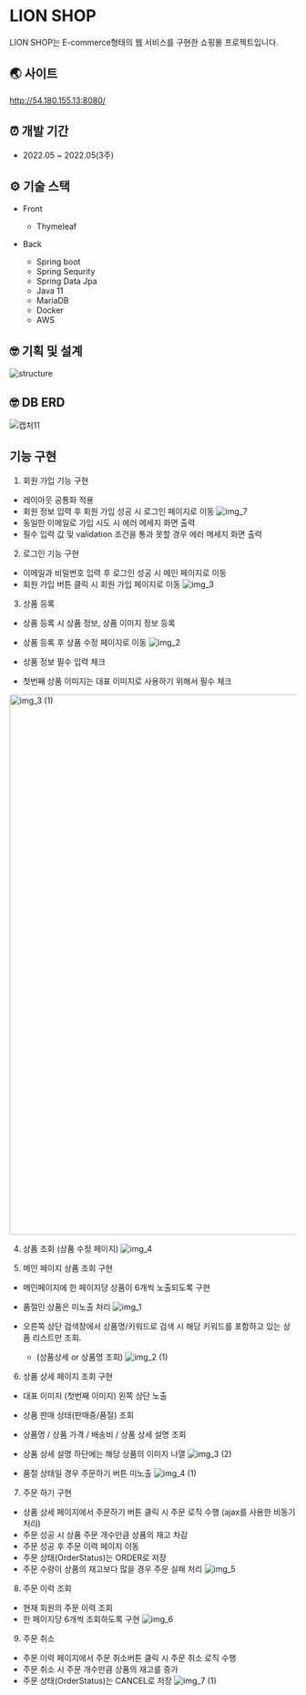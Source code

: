 # LION SHOP

LION SHOP는 E-commerce형태의 웹 서비스를 구현한 쇼핑몰 프로젝트입니다.


## 🌏 사이트

<http://54.180.155.13:8080/>


## ⏰ 개발 기간

- 2022.05 ~ 2022.05(3주)

## ⚙️ 기술 스택

- Front

  - Thymeleaf

- Back

  - Spring boot
  - Spring Sequrity
  - Spring Data Jpa
  - Java 11
  - MariaDB
  - Docker
  - AWS

## 🤓 기획 및 설계

![structure](https://user-images.githubusercontent.com/29578054/173249530-6ca84413-485a-44bc-bc04-3e300e14f460.png)

## 🤓 DB ERD

![캡처11](https://user-images.githubusercontent.com/29578054/187077616-71991d9b-3bdd-4531-b267-ea9d27171cf4.PNG)

## 기능 구현 

1. 회원 가입 기능 구현 
 - 레이아웃 공통화 적용
 - 회원 정보 입력 후 회원 가입 성공 시 로그인 페이지로 이동
![img_7](https://user-images.githubusercontent.com/29578054/187985345-1ac03d21-0ec9-4a9e-ac82-9586f89e566b.png)
 - 동일한 이메일로 가입 시도 시 에러 메세지 화면 출력
 - 필수 입력 값 및 validation 조건을 통과 못할 경우 에러 메세지 화면 출력

2. 로그인 기능 구현
 - 이메일과 비밀번호 입력 후 로그인 성공 시 메인 페이지로 이동
 - 회원 가입 버튼 클릭 시 회원 가입 페이지로 이동
![img_3](https://user-images.githubusercontent.com/29578054/187985456-a3bbd327-9872-471f-8ce4-242bbb8378dd.png)

3. 상품 등록
- 상품 등록 시 상품 정보, 상품 이미지 정보 등록
- 상품 등록 후 상품 수정 페이지로 이동
![img_2](https://user-images.githubusercontent.com/29578054/187985640-e3242f44-bab0-49f2-a334-ef8972d477cc.png)


- 상품 정보 필수 입력 체크
- 첫번째 상품 이미지는 대표 이미지로 사용하기 위해서 필수 체크
<img width="948" alt="img_3 (1)" src="https://user-images.githubusercontent.com/29578054/187985734-73354d84-7400-447f-8cfb-9f4ed13336bf.png">


4. 상품 조회 (상품 수정 페이지)
![img_4](https://user-images.githubusercontent.com/29578054/187985823-4d025438-1476-48d4-b16d-ad03e45e3bf0.png)


5. 메인 페이지 상품 조회 구현
- 메인페이지에 한 페이지당 상품이 6개씩 노출되도록 구현
- 품절인 상품은 미노출 처리
![img_1](https://user-images.githubusercontent.com/29578054/187985999-60c74f2e-002e-428c-8b21-cc95818566b7.png)

- 오른쪽 상단 검색창에서 상품명/키워드로 검색 시 해당 키워드를 포함하고 있는 상품 리스트만 조회.
  - (상품상세 or 상품명 조회)
![img_2 (1)](https://user-images.githubusercontent.com/29578054/187986083-95fecf62-a6f2-4417-a859-4a824b2ff647.png)


6. 상품 상세 페이지 조회 구현
- 대표 이미지 (첫번째 이미지) 왼쪽 상단 노출
- 상품 판매 상태(판매중/품절) 조회
- 상품명 / 상품 가격 / 배송비 / 상품 상세 설명 조회
- 상품 상세 설명 하단에는 해당 상품의 이미지 나열
![img_3 (2)](https://user-images.githubusercontent.com/29578054/187986197-bd888272-1e06-437c-a346-563bc3ff3981.png)


- 품절 상태일 경우 주문하기 버튼 미노출
![img_4 (1)](https://user-images.githubusercontent.com/29578054/187986272-edd8578a-7ca2-47e2-bab1-30beaf08963e.png)


7. 주문 하기 구현
- 상품 상세 페이지에서 주문하기 버튼 클릭 시 주문 로직 수행 (ajax를 사용한 비동기 처리)
- 주문 성공 시 상품 주문 개수만큼 상품의 재고 차감
- 주문 성공 후 주문 이력 페이지 이동
- 주문 상태(OrderStatus)는 ORDER로 저장
- 주문 수량이 상품의 재고보다 많을 경우 주문 실패 처리
![img_5](https://user-images.githubusercontent.com/29578054/187986438-3fb81631-dc0c-4aec-9a32-08cac018519e.png)


8. 주문 이력 조회
- 현재 회원의 주문 이력 조회
- 한 페이지당 6개씩 조회하도록 구현
![img_6](https://user-images.githubusercontent.com/29578054/187986516-9ed15cd7-bec8-4bff-9e38-78cedb3f505f.png)


9. 주문 취소
- 주문 이력 페이지에서 주문 취소버튼 클릭 시 주문 취소 로직 수행
- 주문 취소 시 주문 개수만큼 상품의 재고를 증가
- 주문 상태(OrderStatus)는 CANCEL로 저장
![img_7 (1)](https://user-images.githubusercontent.com/29578054/187986592-6f0be96c-dfa9-4fe0-8611-0399497a63cd.png)

